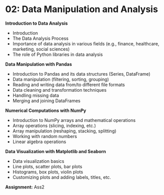 # 02: Data Manipulation and Analysis
**Introduction to Data Analysis**

- Introduction
- The Data Analysis Process
- Importance of data analysis in various fields (e.g., finance, healthcare, marketing, social sciences)
- The role of Python libraries in data analysis

**Data Manipulation with Pandas**

- Introduction to Pandas and its data structures (Series, DataFrame)
- Data manipulation (filtering, sorting, grouping)
- Reading and writing data from/to different file formats
- Data cleaning and transformation techniques
- Handling missing data
- Merging and joining DataFrames

**Numerical Computations with NumPy**
- Introduction to NumPy arrays and mathematical operations
- Array operations (slicing, indexing, etc.)
- Array manipulation (reshaping, stacking, splitting)
- Working with random numbers
- Linear algebra operations

**Data Visualization with Matplotlib and Seaborn**

- Data visualization basics
- Line plots, scatter plots, bar plots
- Histograms, box plots, violin plots
- Customizing plots and adding labels, titles, etc.

**Assignment:** Ass2